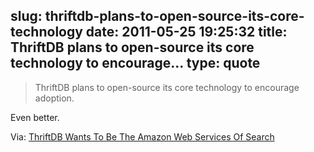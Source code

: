slug: thriftdb-plans-to-open-source-its-core-technology
date: 2011-05-25 19:25:32
title: ThriftDB plans to open-source its core technology to encourage...
type: quote
---

> ThriftDB plans to open-source its core technology to encourage adoption.

Even better.

 Via: [ThriftDB Wants To Be The Amazon Web Services Of Search](http://techcrunch.com/2011/05/24/thriftdb-wants-to-be-the-amazon-web-services-of-search/?utm_source=feedburner&utm_medium=feed&utm_campaign=Feed%3A+Techcrunch+%28TechCrunch%29)

